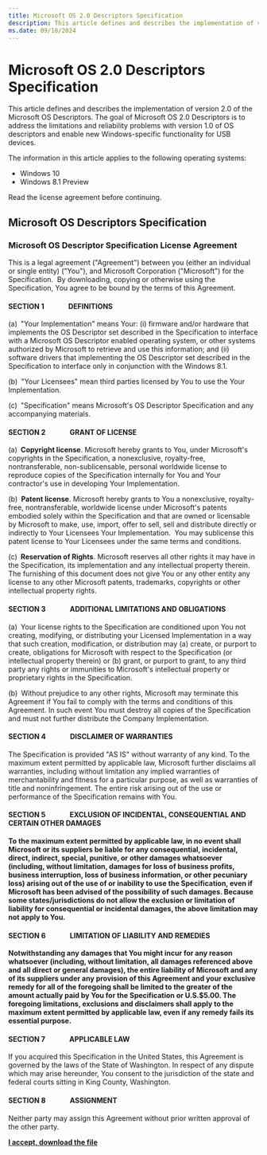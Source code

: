 ```yaml
---
title: Microsoft OS 2.0 Descriptors Specification
description: This article defines and describes the implementation of version 2.0 of the Microsoft OS descriptors.
ms.date: 09/18/2024
---
```


# Microsoft OS 2.0 Descriptors Specification

This article defines and describes the implementation of version 2.0 of the Microsoft OS Descriptors. The goal of Microsoft OS 2.0 Descriptors is to address the limitations and reliability problems with version 1.0 of OS descriptors and enable new Windows-specific functionality for USB devices.

The information in this article applies to the following operating systems:

- Windows 10
- Windows 8.1 Preview

Read the license agreement before continuing.

## Microsoft OS Descriptors Specification

### Microsoft OS Descriptor Specification License Agreement

This is a legal agreement ("Agreement") between you (either an individual or single entity) ("You"), and Microsoft Corporation ("Microsoft") for the Specification.  By downloading, copying or otherwise using the Specification, You agree to be bound by the terms of this Agreement.

#### SECTION 1 &emsp;&emsp;&emsp; DEFINITIONS

(a)&ensp;"Your Implementation" means Your: (i) firmware and/or hardware that implements the OS Descriptor set described in the Specification to interface with a Microsoft OS Descriptor enabled operating system, or other systems authorized by Microsoft to retrieve and use this information; and (ii) software drivers that implementing the OS Descriptor set described in the Specification to interface only in conjunction with the Windows 8.1.

(b)&ensp;"Your Licensees" mean third parties licensed by You to use the Your Implementation.

(c)&ensp;"Specification" means Microsoft's OS Descriptor Specification and any accompanying materials.

#### SECTION 2 &emsp;&emsp;&emsp; GRANT OF LICENSE

(a)&ensp;**Copyright license**. Microsoft hereby grants to You, under Microsoft's copyrights in the Specification, a nonexclusive, royalty-free, nontransferable, non-sublicensable, personal worldwide license to reproduce copies of the Specification internally for You and Your contractor's use in developing Your Implementation.

(b)&ensp;**Patent license**. Microsoft hereby grants to You a nonexclusive, royalty-free, nontransferable, worldwide license under Microsoft's patents embodied solely within the Specification and that are owned or licensable by Microsoft to make, use, import, offer to sell, sell and distribute directly or indirectly to Your Licensees Your Implementation.  You may sublicense this patent license to Your Licensees under the same terms and conditions.

(c)&ensp;**Reservation of Rights**. Microsoft reserves all other rights it may have in the Specification, its implementation and any intellectual property therein.  The furnishing of this document does not give You or any other entity any license to any other Microsoft patents, trademarks, copyrights or other intellectual property rights.

#### SECTION 3 &emsp;&emsp;&emsp; ADDITIONAL LIMITATIONS AND OBLIGATIONS

(a)&ensp;Your license rights to the Specification are conditioned upon You not creating, modifying, or distributing your Licensed Implementation in a way that such creation, modification, or distribution may (a) create, or purport to create, obligations for Microsoft with respect to the Specification (or intellectual property therein) or (b) grant, or purport to grant, to any third party any rights or immunities to Microsoft's intellectual property or proprietary rights in the Specification.

(b)&ensp;Without prejudice to any other rights, Microsoft may terminate this Agreement if You fail to comply with the terms and conditions of this Agreement. In such event You must destroy all copies of the Specification and must not further distribute the Company Implementation.

#### SECTION 4 &emsp;&emsp;&emsp; DISCLAIMER OF WARRANTIES

The Specification is provided "AS IS" without warranty of any kind. To the maximum extent permitted by applicable law, Microsoft further disclaims all warranties, including without limitation any implied warranties of merchantability and fitness for a particular purpose, as well as warranties of title and noninfringement. The entire risk arising out of the use or performance of the Specification remains with You.

#### SECTION 5 &emsp;&emsp;&emsp; EXCLUSION OF INCIDENTAL, CONSEQUENTIAL AND CERTAIN OTHER DAMAGES

**To the maximum extent permitted by applicable law, in no event shall Microsoft or its suppliers be liable for any consequential, incidental, direct, indirect, special, punitive, or other damages whatsoever (including, without limitation, damages for loss of business profits, business interruption, loss of business information, or other pecuniary loss) arising out of the use of or inability to use the Specification, even if Microsoft has been advised of the possibility of such damages. Because some states/jurisdictions do not allow the exclusion or limitation of liability for consequential or incidental damages, the above limitation may not apply to You.**

#### SECTION 6 &emsp;&emsp;&emsp; LIMITATION OF LIABILITY AND REMEDIES

**Notwithstanding any damages that You might incur for any reason whatsoever (including, without limitation, all damages referenced above and all direct or general damages), the entire liability of Microsoft and any of its suppliers under any provision of this Agreement and your exclusive remedy for all of the foregoing shall be limited to the greater of the amount actually paid by You for the Specification or U.S.$5.00\. The foregoing limitations, exclusions and disclaimers shall apply to the maximum extent permitted by applicable law, even if any remedy fails its essential purpose.**

#### SECTION 7 &emsp;&emsp;&emsp; APPLICABLE LAW

If you acquired this Specification in the United States, this Agreement is governed by the laws of the State of Washington. In respect of any dispute which may arise hereunder, You consent to the jurisdiction of the state and federal courts sitting in King County, Washington.

#### SECTION 8 &emsp;&emsp;&emsp; ASSIGNMENT

Neither party may assign this Agreement without prior written approval of the other party.

**[I accept, download the file](https://download.microsoft.com/download/3/5/6/3563ED4A-F318-4B66-A181-AB1D8F6FD42D/MS_OS_2_0_desc.docx)**
